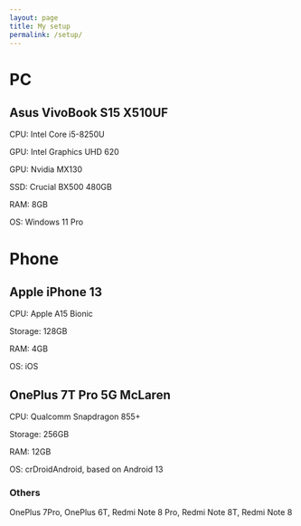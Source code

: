 ```yaml
---
layout: page
title: My setup
permalink: /setup/
---
```


# PC
## Asus VivoBook S15 X510UF

CPU:  Intel Core i5-8250U

GPU: Intel Graphics UHD 620

GPU: Nvidia MX130

SSD: Crucial BX500 480GB

RAM: 8GB

OS: Windows 11 Pro

# Phone
## Apple iPhone 13

CPU:  Apple A15 Bionic

Storage: 128GB

RAM: 4GB

OS: iOS

## OnePlus 7T Pro 5G McLaren

CPU: Qualcomm Snapdragon 855+

Storage: 256GB

RAM: 12GB

OS: crDroidAndroid, based on Android 13

### Others
OnePlus 7Pro, OnePlus 6T, Redmi Note 8 Pro, Redmi Note 8T, Redmi Note 8

